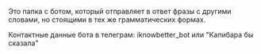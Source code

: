 Это папка с ботом, который отправляет в ответ фразы с другими словами, но стоящими в тех же грамматических формах. 

Контактные данные бота в телеграм: iknowbetter_bot или "Капибара бы сказала"
